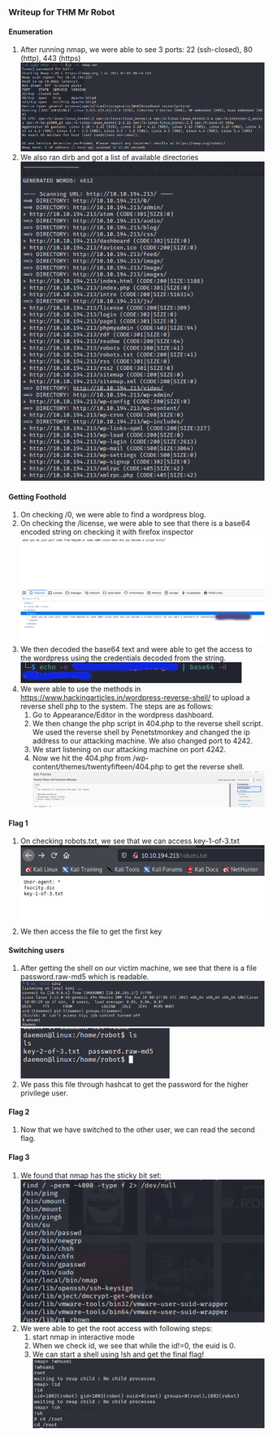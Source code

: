 ### Writeup for THM  Mr Robot

#### Enumeration
1. After running nmap, we were able to see 3 ports: 22 (ssh-closed), 80 (http), 443 (https)
![nmap output](./resources/nmap_output.png)
2. We also ran dirb and got a list of available directories                                
![dirb output](./resources/dirb_output.png)

#### Getting Foothold
1. On checking /0, we were able to find a wordpress blog.
2. On checking the /license, we were able to see that there is a base64 encoded string on checking it with firefox inspector
![base64 encoded creds](./resources/user_creds_enc.png)
2. We then decoded the base64 text and were able to get the access to the wordpress using the credentials decoded from the string.
![decoding base64 encoded string](./resources/decoding_enc.png)
3. We were able to use the methods in https://www.hackingarticles.in/wordpress-reverse-shell/ to upload a reverse shell php to the system.
The steps are as follows:
    1. Go to Appearance/Editor in the wordpress dashboard.
    2. We then change the php script in 404.php to the reverse shell script. We used the reverse shell by Penetstmonkey and changed the ip address to our attacking
  machine. We also changed port to 4242.
    3. We start listening on our attacking machine on port 4242.
    4. Now we hit the 404.php from /wp-content/themes/twentyfifteen/404.php to get the reverse shell.
  ![getting reverse shell](./resources/404.png)  

#### Flag 1
1. On checking robots.txt, we see that we can access key-1-of-3.txt
![robots.txt](./resources/robots.png)
2. We then access the file to get the first key
      
#### Switching users
1. After getting the shell on our victim machine, we see that there is a file password.raw-md5 which is readable.
![reverse shell](./resources/rev.png)
![file contents](./resources/key.png)
3. We pass this file through hashcat to get the password for the higher privilege user.
 
#### Flag 2
1. Now that we have switched to the other user, we can read the second flag.                                  

#### Flag 3
1. We found that nmap has the sticky bit set:                                              
![sticky bit](./resources/sticky.png)
2. We were able to get the root access with following steps:
     1. start nmap in interactive mode
     2. When we check id, we see that while the id!=0, the euid is 0.
     3. We can start a shell using !sh and get the final flag!
  ![nmap privilege escalation](./resources/nmap_priv_esc.png)
  
  
 
